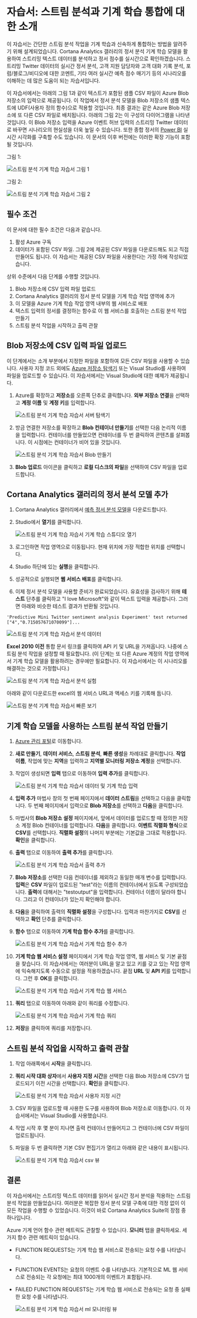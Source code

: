 <properties 
	pageTitle="자습서: Azure 스트림 분석 및 Azure 기계 학습 통합 | Microsoft Azure" 
	description="스트림 분석 작업에 UDF 및 기계 학습을 활용하는 방법"
	keywords=""
	documentationCenter=""
	services="stream-analytics"
	authors="jeffstokes72" 
	manager="paulettm" 
	editor="cgronlun"
/>

<tags 
	ms.service="stream-analytics" 
	ms.devlang="na" 
	ms.topic="article" 
	ms.tgt_pltfrm="na" 
	ms.workload="data-services" 
	ms.date="12/10/2015" 
	ms.author="jeffstok"
/>

# 자습서: 스트림 분석과 기계 학습 통합에 대한 소개 #

이 자습서는 간단한 스트림 분석 작업을 기계 학습과 신속하게 통합하는 방법을 알려주기 위해 설계되었습니다. Cortana Analytics 갤러리의 정서 분석 기계 학습 모델을 활용하여 스트리밍 텍스트 데이터를 분석하고 정서 점수를 실시간으로 확인하겠습니다. 스트리밍 Twitter 데이터의 실시간 정서 분석, 고객 지원 담당자와 고객 대화 기록 분석, 포럼/블로그/비디오에 대한 코멘트, 기타 여러 실시간 예측 점수 매기기 등의 시나리오를 이해하는 데 많은 도움이 되는 자습서입니다.
  
이 자습서에서는 아래의 그림 1과 같이 텍스트가 포함된 샘플 CSV 파일이 Azure Blob 저장소의 입력으로 제공됩니다. 이 작업에서 정서 분석 모델을 Blob 저장소의 샘플 텍스트에 UDF(사용자 정의 함수)으로 적용할 것입니다. 최종 결과는 같은 Azure Blob 저장소에 또 다른 CSV 파일로 배치됩니다. 아래의 그림 2는 이 구성의 다이어그램을 나타낸 것입니다. 이 Blob 저장소 입력을 Azure 이벤트 허브 입력의 스트리밍 Twitter 데이터로 바꾸면 시나리오의 현실성을 더욱 높일 수 있습니다. 또한 종합 정서의 [Power BI](https://powerbi.microsoft.com/) 실시간 시각화를 구축할 수도 있습니다. 이 문서의 이후 버전에는 이러한 확장 기능이 포함될 것입니다.

그림 1:

![스트림 분석 기계 학습 자습서 그림 1](./media/stream-analytics-machine-learning-integration-tutorial/stream-analytics-machine-learning-integration-tutorial-figure-1.png)

그림 2:

![스트림 분석 기계 학습 자습서 그림 2](./media/stream-analytics-machine-learning-integration-tutorial/stream-analytics-machine-learning-integration-tutorial-figure-2.png)

## 필수 조건

이 문서에 대한 필수 조건은 다음과 같습니다.

1.	활성 Azure 구독
2.	데이터가 포함된 CSV 파일. 그림 2에 제공된 CSV 파일을 다운로드해도 되고 직접 만들어도 됩니다. 이 자습서는 제공된 CSV 파일을 사용한다는 가정 하에 작성되었습니다.

상위 수준에서 다음 단계를 수행할 것입니다.

1.	Blob 저장소에 CSV 입력 파일 업로드
2.	Cortana Analytics 갤러리의 정서 분석 모델을 기계 학습 작업 영역에 추가
3.	이 모델을 Azure 기계 학습 작업 영역 내부의 웹 서비스로 배포
4.	텍스트 입력의 정서를 결정하는 함수로 이 웹 서비스를 호출하는 스트림 분석 작업 만들기
5.	스트림 분석 작업을 시작하고 출력 관찰 


## Blob 저장소에 CSV 입력 파일 업로드

이 단계에서는 소개 부분에서 지정한 파일을 포함하여 모든 CSV 파일을 사용할 수 있습니다. 사용자 지정 코드 외에도 [Azure 저장소 탐색기](http://storageexplorer.com/) 또는 Visual Studio를 사용하여 파일을 업로드할 수 있습니다. 이 자습서에서는 Visual Studio에 대한 예제가 제공됩니다.

1.	Azure를 확장하고 **저장소**를 오른쪽 단추로 클릭합니다. **외부 저장소 연결**을 선택하고 **계정 이름** 및 **계정 키**를 입력합니다.  

    ![스트림 분석 기계 학습 자습서 서버 탐색기](./media/stream-analytics-machine-learning-integration-tutorial/stream-analytics-machine-learning-integration-tutorial-server-explorer.png)

2.	방금 연결한 저장소를 확장하고 **Blob 컨테이너 만들기**를 선택한 다음 논리적 이름을 입력합니다. 컨테이너를 만들었으면 컨테이너를 두 번 클릭하여 콘텐츠를 살펴봅니다. 이 시점에는 컨테이너가 비어 있을 것입니다.

    ![스트림 분석 기계 학습 자습서 Blob 만들기](./media/stream-analytics-machine-learning-integration-tutorial/stream-analytics-machine-learning-integration-tutorial-create-blob.png)

3.	**Blob 업로드** 아이콘을 클릭하고 **로컬 디스크의 파일**을 선택하여 CSV 파일을 업로드합니다.

## Cortana Analytics 갤러리의 정서 분석 모델 추가

1.	Cortana Analytics 갤러리에서 [예측 정서 분석 모델](https://gallery.cortanaanalytics.com/Experiment/Predictive-Mini-Twitter-sentiment-analysis-Experiment-1)을 다운로드합니다.  
2.	Studio에서 **열기**를 클릭합니다.  

    ![스트림 분석 기계 학습 자습서 기계 학습 스튜디오 열기](./media/stream-analytics-machine-learning-integration-tutorial/stream-analytics-machine-learning-integration-tutorial-open-ml-studio.png)

3.	로그인하면 작업 영역으로 이동됩니다. 현재 위치에 가장 적합한 위치를 선택합니다.
4.	Studio 하단에 있는 **실행**을 클릭합니다.  
5.	성공적으로 실행되면 **웹 서비스 배포**를 클릭합니다.
6.	이제 정서 분석 모델을 사용할 준비가 완료되었습니다. 유효성을 검사하기 위해 **테스트** 단추를 클릭하고 "I love Microsoft"와 같이 텍스트 입력을 제공합니다. 그러면 아래와 비슷한 테스트 결과가 반환될 것입니다.

`'Predictive Mini Twitter sentiment analysis Experiment' test returned ["4","0.715057671070099"]...`

![스트림 분석 기계 학습 자습서 분석 데이터](./media/stream-analytics-machine-learning-integration-tutorial/stream-analytics-machine-learning-integration-tutorial-analysis-data.png)

**Excel 2010 이전** 통합 문서 링크를 클릭하여 API 키 및 URL을 가져옵니다. 나중에 스트림 분석 작업을 설정할 때 필요합니다. (이 단계는 또 다른 Azure 계정의 작업 영역에서 기계 학습 모델을 활용하려는 경우에만 필요합니다. 이 자습서에서는 이 시나리오를 해결하는 것으로 가정합니다.)

![스트림 분석 기계 학습 자습서 분석 실험](./media/stream-analytics-machine-learning-integration-tutorial/stream-analytics-machine-learning-integration-tutorial-analysis-experiement.png)

아래와 같이 다운로드한 excel의 웹 서비스 URL과 액세스 키를 기록해 둡니다.

![스트림 분석 기계 학습 자습서 빠른 보기](./media/stream-analytics-machine-learning-integration-tutorial/stream-analytics-machine-learning-integration-tutorial-quick-glance.png)

## 기계 학습 모델을 사용하는 스트림 분석 작업 만들기

1.	[Azure 관리 포털](https://manage.windowsazure.com)로 이동합니다.  
2.	**새로 만들기**, **데이터 서비스**, **스트림 분석**, **빠른 생성**을 차례대로 클릭합니다. **작업 이름**, 작업에 맞는 **지역**을 입력하고 **지역별 모니터링 저장소 계정**을 선택합니다.    
3.	작업이 생성되면 **입력** 탭으로 이동하여 **입력 추가**를 클릭합니다.  

    ![스트림 분석 기계 학습 자습서 데이터 및 기계 학습 입력](./media/stream-analytics-machine-learning-integration-tutorial/stream-analytics-machine-learning-integration-tutorial-add-input-screen.png)

4.	**입력 추가** 마법사 창의 첫 번째 페이지에서 **데이터 스트림**을 선택하고 다음을 클릭합니다. 두 번째 페이지에서 입력으로 **Blob 저장소**를 선택하고 **다음**을 클릭합니다.
5.	마법사의 **Blob 저장소 설정** 페이지에서, 앞에서 데이터를 업로드할 때 정의한 저장소 계정 Blob 컨테이너를 입력합니다. **다음**을 클릭합니다. **이벤트 직렬화 형식**으로 **CSV**를 선택합니다. **직렬화 설정**의 나머지 부분에는 기본값을 그대로 적용합니다. **확인**을 클릭합니다.  
6.	**출력** 탭으로 이동하여 **출력 추가**를 클릭합니다.  

    ![스트림 분석 기계 학습 자습서 출력 추가](./media/stream-analytics-machine-learning-integration-tutorial/stream-analytics-machine-learning-integration-tutorial-add-output-screen.png)

7.	**Blob 저장소**를 선택한 다음 컨테이너를 제외하고 동일한 매개 변수를 입력합니다. **입력**은 **CSV** 파일이 업로드된 "test"라는 이름의 컨테이너에서 읽도록 구성되었습니다. **출력**에 대해서는 "testoutput"을 입력합니다. 컨테이너 이름이 달라야 합니다. 그리고 이 컨테이너가 있는지 확인해야 합니다.
8.	**다음**을 클릭하여 출력의 **직렬화 설정**을 구성합니다. 입력과 마찬가지로 **CSV**를 선택하고 **확인** 단추를 클릭합니다.
9.	**함수** 탭으로 이동하여 **기계 학습 함수 추가**를 클릭합니다.  

    ![스트림 분석 기계 학습 자습서 기계 학습 함수 추가](./media/stream-analytics-machine-learning-integration-tutorial/stream-analytics-machine-learning-integration-tutorial-add-ml-function.png)

10.	**기계 학습 웹 서비스 설정** 페이지에서 기계 학습 작업 영역, 웹 서비스 및 기본 끝점을 찾습니다. 이 자습서에서는 여러분이 URL을 알고 있고 키를 갖고 있는 작업 영역에 익숙해지도록 수동으로 설정을 적용하겠습니다. 끝점 **URL** 및 **API 키**를 입력합니다. 그런 후 **OK**를 클릭합니다.

    ![스트림 분석 기계 학습 자습서 기계 학습 웹 서비스](./media/stream-analytics-machine-learning-integration-tutorial/stream-analytics-machine-learning-integration-tutorial-ml-web-service.png)

11.	**쿼리** 탭으로 이동하여 아래와 같이 쿼리를 수정합니다.

    ![스트림 분석 기계 학습 자습서 기계 학습 쿼리](./media/stream-analytics-machine-learning-integration-tutorial/stream-analytics-machine-learning-integration-tutorial-ml-query.png)

12. **저장**을 클릭하여 쿼리를 저장합니다.

## 스트림 분석 작업을 시작하고 출력 관찰

1.	작업 아래쪽에서 **시작**을 클릭합니다. 
2.	**쿼리 시작 대화 상자**에서 **사용자 지정 시간**을 선택한 다음 Blob 저장소에 CSV가 업로드되기 이전 시간을 선택합니다. **확인**을 클릭합니다.  

    ![스트림 분석 기계 학습 자습서 사용자 지정 시간](./media/stream-analytics-machine-learning-integration-tutorial/stream-analytics-machine-learning-integration-tutorial-custom-time.png)

3.	CSV 파일을 업로드할 때 사용한 도구를 사용하여 Blob 저장소로 이동합니다. 이 자습서에서는 Visual Studio를 사용했습니다.
4.	작업 시작 후 몇 분이 지나면 출력 컨테이너 만들어지고 그 컨테이너에 CSV 파일이 업로드됩니다.  
5.	파일을 두 번 클릭하면 기본 CSV 편집기가 열리고 아래와 같은 내용이 표시됩니다.  

    ![스트림 분석 기계 학습 자습서 csv 뷰](./media/stream-analytics-machine-learning-integration-tutorial/stream-analytics-machine-learning-integration-tutorial-csv-view.png)

## 결론

이 자습서에서는 스트리밍 텍스트 데이터를 읽어서 실시간 정서 분석을 적용하는 스트림 분석 작업을 만들었습니다. 여러분은 복잡한 정서 분석 모델 구축에 대한 걱정 없이 이 모든 작업을 수행할 수 있었습니다. 이것이 바로 Cortana Analytics Suite의 장점 중 하나입니다.

Azure 기계 언어 함수 관련 메트릭도 관찰할 수 있습니다. **모니터** 탭을 클릭하세요. 세 가지 함수 관련 메트릭이 있습니다.
  
- FUNCTION REQUESTS는 기계 학습 웹 서비스로 전송되는 요청 수를 나타냅니다.  
- FUNCTION EVENTS는 요청의 이벤트 수를 나타냅니다. 기본적으로 ML 웹 서비스로 전송되는 각 요청에는 최대 1000개의 이벤트가 포함됩니다.  
- FAILED FUNCTION REQUESTS는 기계 학습 웹 서비스로 전송되는 요청 중 실패한 요청 수를 나타냅니다.  

    ![스트림 분석 기계 학습 자습서 ml 모니터링 뷰](./media/stream-analytics-machine-learning-integration-tutorial/stream-analytics-machine-learning-integration-tutorial-ml-monitor-view.png)

<!---HONumber=AcomDC_1210_2015-->